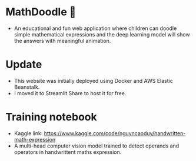 # MathDoodle 🦈
- An educational and fun web application where children can doodle simple mathematical expressions and the deep learning model will show the answers with meaningful animation. 

# Update
- This website was initially deployed using Docker and AWS Elastic Beanstalk. 
- I moved it to Streamlit Share to host it for free.

# Training notebook
- Kaggle link: https://www.kaggle.com/code/nguyncaoduy/handwritten-math-expression
- A multi-head computer vision model trained to detect operands and operators in handwrittent maths expression.
